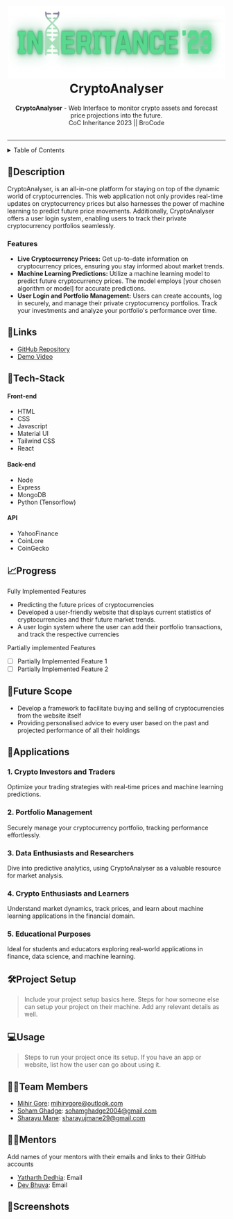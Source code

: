 <h1 align="center">
  <a href="https://github.com/CommunityOfCoders/Inheritance-2023">
    <img src="./Untitled.png" alt="CoC Inheritance 2022" width="500" height="166">
  </a>
  <br>
  CryptoAnalyser
</h1>

<div align="center">
   <strong>CryptoAnalyser</strong> - Web Interface to monitor crypto assets and forecast price projections into the future.<br>
  CoC Inheritance 2023 || BroCode <br> <br>
  </a> 
</div>
<hr>

<details>
<summary>Table of Contents</summary>

- [Description](#description)
- [Links](#links)
- [Tech Stack](#tech-stack)
- [Progress](#progress)
- [Future Scope](#future-scope)
- [Applications](#applications)
- [Project Setup](#project-setup)
- [Usage](#usage)
- [Team Members](#team-members)
- [Mentors](#mentors)
- [Screenshots](#screenshots)

</details>

## 📝Description

CryptoAnalyser, is an all-in-one platform for staying on top of the dynamic world of cryptocurrencies. This web application not only provides real-time updates on cryptocurrency prices but also harnesses the power of machine learning to predict future price movements. Additionally, CryptoAnalyser offers a user login system, enabling users to track their private cryptocurrency portfolios seamlessly.

### Features

- **Live Cryptocurrency Prices:** Get up-to-date information on cryptocurrency prices, ensuring you stay informed about market trends.
- **Machine Learning Predictions:** Utilize a machine learning model to predict future cryptocurrency prices. The model employs [your chosen algorithm or model] for accurate predictions.
- **User Login and Portfolio Management:** Users can create accounts, log in securely, and manage their private cryptocurrency portfolios. Track your investments and analyze your portfolio's performance over time.

## 🔗Links

- [GitHub Repository](https://github.com/MihirGore23/CryptoAnalyser)
- [Demo Video]()


## 🤖Tech-Stack


#### Front-end
- HTML
- CSS
- Javascript
- Material UI
- Tailwind CSS
- React

#### Back-end
- Node
- Express
- MongoDB
- Python (Tensorflow)

#### API
- YahooFinance
- CoinLore
- CoinGecko


## 📈Progress

Fully Implemented Features

- Predicting the future prices of cryptocurrencies
-  Developed a user-friendly website that displays current statistics of cryptocurrencies and their future market trends.
- A user login system where the user can add their portfolio transactions, and track the respective currencies

Partially implemented Features

- [ ] Partially Implemented Feature 1 
- [ ] Partially Implemented Feature 2

## 🔮Future Scope

- Develop a framework to facilitate buying and selling of cryptocurrencies from the website itself
- Providing personalised advice to every user based on the past and projected performance of all their holdings

## 💸Applications


### 1. **Crypto Investors and Traders**

Optimize your trading strategies with real-time prices and machine learning predictions.

### 2. **Portfolio Management**

Securely manage your cryptocurrency portfolio, tracking performance effortlessly.

### 3. **Data Enthusiasts and Researchers**

Dive into predictive analytics, using CryptoAnalyser as a valuable resource for market analysis.

### 4. **Crypto Enthusiasts and Learners**

Understand market dynamics, track prices, and learn about machine learning applications in the financial domain.

### 5. **Educational Purposes**

Ideal for students and educators exploring real-world applications in finance, data science, and machine learning.




## 🛠Project Setup

>Include your project setup basics here. Steps for how someone else can setup your project on their machine. Add any relevant details as well.

## 💻Usage

>Steps to run your project once its setup. If you have an app or website, list how the user can go about using it.

## 👨‍💻Team Members



- [Mihir Gore](https://github.com/MihirGore23): mihirvgore@outlook.com
- [Soham Ghadge](https://github.com/): sohamghadge2004@gmail.com
- [Sharayu Mane](https://github.com/): sharayujmane29@gmail.com


## 👨‍🏫Mentors

Add names of your mentors with their emails and links to their GitHub accounts

- [Yatharth Dedhia](https://github.com/): Email 
- [Dev Bhuva](https://github.com/): Email 

## 📱Screenshots



